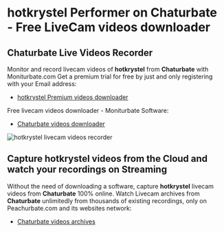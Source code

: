 # hotkrystel Performer on Chaturbate - Free LiveCam videos downloader

## Chaturbate Live Videos Recorder

Monitor and record livecam videos of **hotkrystel** from **Chaturbate** with Moniturbate.com
Get a premium trial for free by just and only registering with your Email address:
* [hotkrystel Premium videos downloader](https://moniturbate.com/request-demo-licence-key.html)

Free livecam videos downloader - Moniturbate Software:
* [Chaturbate videos downloader](https://moniturbate.com/moniturbate-download-software.html)

![hotkrystel livecam videos recorder](https://peachurnet.com/templates/moniturbate-software.png)


## Capture hotkrystel videos from the Cloud and watch your recordings on Streaming

Without the need of downloading a software, capture **hotkrystel** livecam videos from **Chaturbate** 100% online.
Watch Livecam archives from **Chaturbate** unlimitedly from thousands of existing recordings, only on Peachurbate.com and its websites network:
* [Chaturbate videos archives](https://peachurnet.com/)